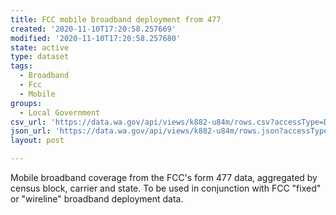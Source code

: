 ```yaml
---
title: FCC mobile broadband deployment from 477
created: '2020-11-10T17:20:58.257669'
modified: '2020-11-10T17:20:58.257680'
state: active
type: dataset
tags:
  - Broadband
  - Fcc
  - Mobile
groups:
  - Local Government
csv_url: 'https://data.wa.gov/api/views/k882-u84m/rows.csv?accessType=DOWNLOAD'
json_url: 'https://data.wa.gov/api/views/k882-u84m/rows.json?accessType=DOWNLOAD'
layout: post

---
```

Mobile broadband coverage from the FCC's form 477 data, aggregated by census block, carrier and state. To be used in conjunction with FCC "fixed" or "wireline" broadband deployment data.
